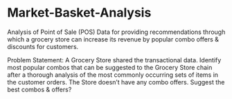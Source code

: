 # Market-Basket-Analysis
Analysis of Point of Sale (POS) Data for providing recommendations through which a grocery store can increase its revenue by popular combo offers & discounts for customers.

Problem Statement: 
A Grocery Store shared the transactional data. Identify  most popular combos that can be suggested to the Grocery Store chain after a thorough analysis of the most commonly occurring sets of items in the customer orders. The Store doesn’t have any combo offers. Suggest the best combos & offers?
